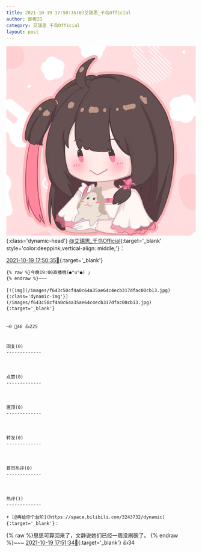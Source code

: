 ```yaml
---
title: 2021-10-19 17:50:35(0)艾瑞思_千鸟Official
author: 御坂IO
category: 艾瑞思_千鸟Official
layout: post
---
```


![img](/images/7e08840c56f251de28bdf766b647bd5fe9a5d50a.jpg){:class='dynamic-head'}
[@艾瑞思_千鸟Official](https://space.bilibili.com/1090010845/dynamic){:target='_blank' style='color:deeppink;vertical-align: middle;'}：

[2021-10-19 17:50:35🔗](https://t.bilibili.com/583250696167175299){:target='_blank'}

~~~
{% raw %}今晚19:00直播哦(●°u°●)​ 」
{% endraw %}~~~

[![img](/images/f643c50cf4a0c64a35ae64c4ecb317dfac00cb13.jpg){:class='dynamic-img'}](/images/f643c50cf4a0c64a35ae64c4ecb317dfac00cb13.jpg){:target='_blank'}


↪️0 💬46 👍225


回复(0)
-------------



点赞(0)
-------------



置顶(0)
-------------



转发(0)
-------------



首页热评(0)
-------------



热评(1)
-------------

+ [@再给你个台阶](https://space.bilibili.com/3243732/dynamic){:target='_blank'}：
~~~
{% raw %}思思可算回来了，文静说她们已经一周没刷碗了。
{% endraw %}~~~
[2021-10-19 17:51:34🔗](https://t.bilibili.com/583250696167175299#reply5611258164){:target='_blank'} 👍34


